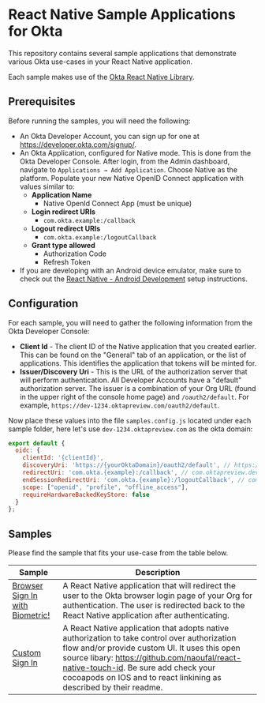 # React Native Sample Applications for Okta

This repository contains several sample applications that demonstrate various Okta use-cases in your React Native application.

Each sample makes use of the [Okta React Native Library](https://github.com/okta/okta-oidc-js/tree/master/packages/okta-react-native).

## Prerequisites

Before running the samples, you will need the following:

* An Okta Developer Account, you can sign up for one at <https://developer.okta.com/signup/>.
* An Okta Application, configured for Native mode. This is done from the Okta Developer Console. After login, from the Admin dashboard, navigate to `Applications → Add Application`. Choose Native as the platform. Populate your new Native OpenID Connect application with values similar to:
  * **Application Name** 
    * Native OpenId Connect App (must be unique)
  * **Login redirect URIs**
    * `com.okta.example:/callback`
  * **Logout redirect URIs**
    * `com.okta.example:/logoutCallback`
  * **Grant type allowed**
    * Authorization Code
    * Refresh Token
* If you are developing with an Android device emulator, make sure to check out the [React Native - Android Development](https://facebook.github.io/react-native/docs/getting-started.html#android-development-environment) setup instructions.

## Configuration

For each sample, you will need to gather the following information from the Okta Developer Console:

* **Client Id** - The client ID of the Native application that you created earlier. This can be found on the "General" tab of an application, or the list of applications.  This identifies the application that tokens will be minted for.
* **Issuer/Discovery Uri** - This is the URL of the authorization server that will perform authentication.  All Developer Accounts have a "default" authorization server.  The issuer is a combination of your Org URL (found in the upper right of the console home page) and `/oauth2/default`. For example, `https://dev-1234.oktapreview.com/oauth2/default`.

Now place these values into the file `samples.config.js` located under each sample folder, here let's use `dev-1234.oktapreview.com` as the okta domain:

```javascript
export default {
  oidc: {
    clientId: '{clientId}',
    discoveryUri: 'https://{yourOktaDomain}/oauth2/default', // https://dev-1234.oktapreview.com/oauth2/default
    redirectUri: 'com.okta.{example}:/callback', // com.oktapreview.dev-1234:/callback
    endSessionRedirectUri: 'com.okta.{example}:/logoutCallback', // com.oktapreview.dev-1234:/logoutCallback
    scope: ["openid", "profile", "offline_access"],
    requireHardwareBackedKeyStore: false
  }
};
```

## Samples

Please find the sample that fits your use-case from the table below.

| Sample | Description |
|--------|-------------|
| [Browser Sign In with Biometric!](/browser-sign-in) | A React Native application that will redirect the user to the Okta browser login page of your Org for authentication.  The user is redirected back to the React Native application after authenticating. |
| [Custom Sign In](/custom-sign-in) | A React Native application that adopts native authorization to take control over authorization flow and/or provide custom UI. It uses this open source libary: https://github.com/naoufal/react-native-touch-id.  Be sure add check your cocoapods on IOS and to react linkining as described by their readme. |

[Okta React Native Library]: https://github.com/okta/okta-oidc-js/tree/master/packages/okta-react-native
